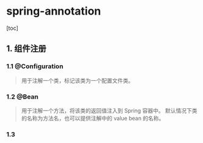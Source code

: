 # spring-annotation
[toc]

## 1. 组件注册

### 1.1 @Configuration
> 用于注解一个类，标记该类为一个配置文件类。

### 1.2 @Bean
> 用于注解一个方法，将该类的返回值注入到 Spring 容器中。
> 默认情况下类的名称为方法名，也可以提供注解中的 value bean 的名称。

### 1.3 